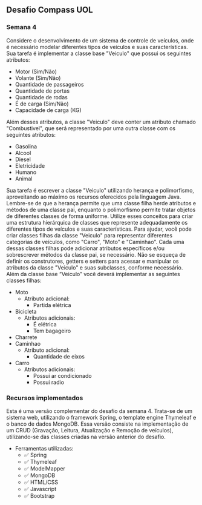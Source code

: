## Desafio Compass UOL
### Semana 4

Considere o desenvolvimento de um sistema de controle de veículos, onde é necessário modelar diferentes
tipos de veículos e suas características. Sua tarefa é implementar a classe base "Veiculo" que possui os
seguintes atributos:
* Motor (Sim/Não)
* Volante (Sim/Não)
* Quantidade de passageiros
* Quantidade de portas
* Quantidade de rodas
* É de carga (Sim/Não)
* Capacidade de carga (KG)
  
Além desses atributos, a classe "Veiculo" deve conter um atributo chamado "Combustivel", que será
representado por uma outra classe com os seguintes atributos:
* Gasolina
* Alcool
* Diesel
* Eletricidade
* Humano
* Animal

Sua tarefa é escrever a classe "Veiculo" utilizando herança e polimorfismo, aproveitando ao máximo os
recursos oferecidos pela linguagem Java.
Lembre-se de que a herança permite que uma classe filha herde atributos e métodos de uma classe pai,
enquanto o polimorfismo permite tratar objetos de diferentes classes de forma uniforme. Utilize esses
conceitos para criar uma estrutura hierárquica de classes que represente adequadamente os diferentes tipos de
veículos e suas características.
Para ajudar, você pode criar classes filhas da classe "Veiculo" para representar diferentes categorias de
veículos, como "Carro", "Moto" e "Caminhao". Cada uma dessas classes filhas pode adicionar atributos
específicos e/ou sobrescrever métodos da classe pai, se necessário.
Não se esqueça de definir os construtores, getters e setters para acessar e manipular os atributos da classe
"Veiculo" e suas subclasses, conforme necessário.
Além da classe base “Veiculo” você deverá implementar as seguintes classes filhas:
* Moto
  * Atributo adicional:
    * Partida elétrica
* Bicicleta
  * Atributos adicionais:
    * É elétrica
    * Tem bagageiro
* Charrete
* Caminhao
  * Atributo adicional:
    * Quantidade de eixos
* Carro
  * Atributos adicionais:
    * Possui ar condicionado
    * Possui radio
  
### Recursos implementados
Esta é uma versão complementar do desafio da semana 4. Trata-se de um sistema web, utilizando o framework Spring, o template engine Thymeleaf e o banco de dados MongoDB. Essa versão consiste na implementação de um CRUD (Gravação, Leitura, Atualização e Remoção de veículos), utilizando-se das classes criadas na versão anterior do desafio.

* Ferramentas utilizadas:
  * ✅ Spring
  * ✅ Thymeleaf
  * ✅ ModelMapper
  * ✅ MongoDB
  * ✅ HTML/CSS
  * ✅ Javascript
  * ✅ Bootstrap

